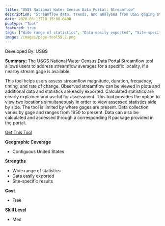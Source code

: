 ```yaml
---
title: "USGS National Water Census Data Portal: Streamflow"
description: "Streamflow data, trends, and analyses from USGS gaging stations."
date: 2020-06-12T10:15:08-0400
pubtype: "Tool"
featured: true
tags: ["Wide range of statistics", "Data easily exported", "Site-specific results"]
image: /images/page-tool55.2.png
---
```

Developed By: USGS

**Summary:** The USGS National Water Census Data Portal Streamflow tool allows users to address streamflow averages for a specific locality, if a nearby stream gage is available. 

This tool helps users assess streamflow magnitude, duration, frequency, timing, and rate of change. Observed streamflow can be viewed in plots and additional data and statistics are easily exported. Calculated statistics are clearly explained and useful for assessment. This tool provides the option to view two locations simultaneously in order to view assessed statistics side by side. The tool is limited by where gages are present. Data collection varies by gage and ranges from 1950 to present. Data can also be calculated and accessed through a corresponding R package provided in the portal.

<a href="https://cida.usgs.gov/nwc/#!streamflow-stats" target="_blank">Get This Tool</a>

__**Geographic Coverage**__
- Contiguous United States

__**Strengths**__
-  Wide range of statistics
-   Data easily exported
-   Site-specific results

__**Cost**__
- Free

__**Skill Level**__
- Med
